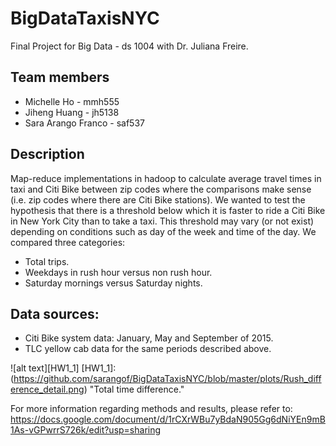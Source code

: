# BigDataTaxisNYC
Final Project for Big Data - ds 1004 with Dr. Juliana Freire.

## Team members

* Michelle Ho - mmh555
* Jiheng Huang - jh5138
* Sara Arango Franco - saf537


## Description

Map-reduce implementations in hadoop to calculate average travel times in taxi and Citi Bike between zip codes where the comparisons make sense (i.e. zip codes where there are Citi Bike stations). We wanted to test the hypothesis that there is a threshold below which it is faster to ride a Citi Bike in New York City than to take a taxi. This threshold may vary (or not exist) depending on conditions such as day of the week and time of the day. We compared three categories:
* Total trips.
* Weekdays in rush hour versus non rush hour.
* Saturday mornings versus Saturday nights.

## Data sources:

* Citi Bike system data: January, May and September of 2015.
* TLC yellow cab data for the same periods described above.

![alt text][HW1_1]
[HW1_1]: (https://github.com/sarangof/BigDataTaxisNYC/blob/master/plots/Rush_difference_detail.png) "Total time difference."

For more information regarding methods and results, please refer to: https://docs.google.com/document/d/1rCXrWBu7yBdaN905Gg6dNiYEn9mB1As-vGPwrrS726k/edit?usp=sharing

